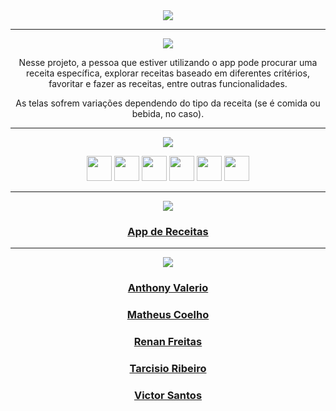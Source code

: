 <div align="center">

<img src="https://img.shields.io/static/v1?label=Projeto&message=App de Receitas&color=orange&style=for-the-badge&logo=github"/>

---   

<img src="https://img.shields.io/static/v1?label=Objetivo&message=Contexto&color=blue&style=for-the-badge&logo=github"/>
<p></p>

Nesse projeto, a pessoa que estiver utilizando o app pode procurar uma receita específica, explorar receitas baseado em diferentes critérios, favoritar e fazer as receitas, entre outras funcionalidades.

As telas sofrem variações dependendo do tipo da receita (se é comida ou bebida, no caso).

---   
<div align="center">
<img src="https://img.shields.io/static/v1?label=Habilidades Aprendidas&message=Ferramentas e Tecnologias&color=red&style=for-the-badge&logo=github"/>
<p></p>
<img src="https://cdn.jsdelivr.net/gh/devicons/devicon/icons/html5/html5-original.svg" width="40" height="40"/> <img 
src="https://cdn.jsdelivr.net/gh/devicons/devicon/icons/css3/css3-original.svg" width="40" height="40"/> <img 
src="https://cdn.jsdelivr.net/gh/devicons/devicon/icons/javascript/javascript-original.svg" width="40" height="40"/> <img 
src="https://cdn.jsdelivr.net/gh/devicons/devicon/icons/react/react-original-wordmark.svg" width="40" height="40"/> <img src="https://cdn.jsdelivr.net/gh/devicons/devicon/icons/redux/redux-original.svg" " width="40" height="40"/> <img 
src="https://cdn.jsdelivr.net/gh/devicons/devicon/icons/trello/trello-plain.svg" width="40" height="40"/>
</div>

---   

<img src="https://img.shields.io/static/v1?label=Link&message=App de Receitas&color=green&style=for-the-badge&logo=github"/>

### <b> <a href="https://projeto-app-de-receitas-three.vercel.app/">App de Receitas</a> </b> <br>

---   

<img src="https://img.shields.io/static/v1?label=Equipe&message=Colaboradores&color=brown&style=for-the-badge&logo=github"/>

### <b> <a href="https://github.com/AnthonyDSValerio">Anthony Valerio</a> </b> <br>
### <b> <a href="https://github.com/matheuscoelhomalta">Matheus Coelho</a> </b> <br>
### <b> <a href="https://github.com/renanbfreitas">Renan Freitas</a> </b> <br>
### <b> <a href="https://github.com/Tarseason">Tarcisio Ribeiro</a> </b> <br>
### <b> <a href="https://github.com/vicsantus">Victor Santos</a> </b> <br>

</p>


</div>

<div align="center">
